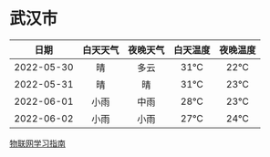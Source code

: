 # 武汉市
|日期|白天天气|夜晚天气|白天温度|夜晚温度|
|:--:|:--:|:--:|:--:|:--:|
|2022-05-30|晴|多云|31℃|22℃|
|2022-05-31|晴|晴|31℃|23℃|
|2022-06-01|小雨|中雨|28℃|23℃|
|2022-06-02|小雨|小雨|27℃|24℃|
 
[物联网学习指南](http://doc.lziqi.top/IoT)
